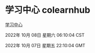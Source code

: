# 学习中心 colearnhub
[学习中心](http://27.19.33.125:56308/colearnhub/)

2022年 10月 08日 星期六 06:10:04 CST

2022年 10月 07日 星期五 22:10:04 GMT
